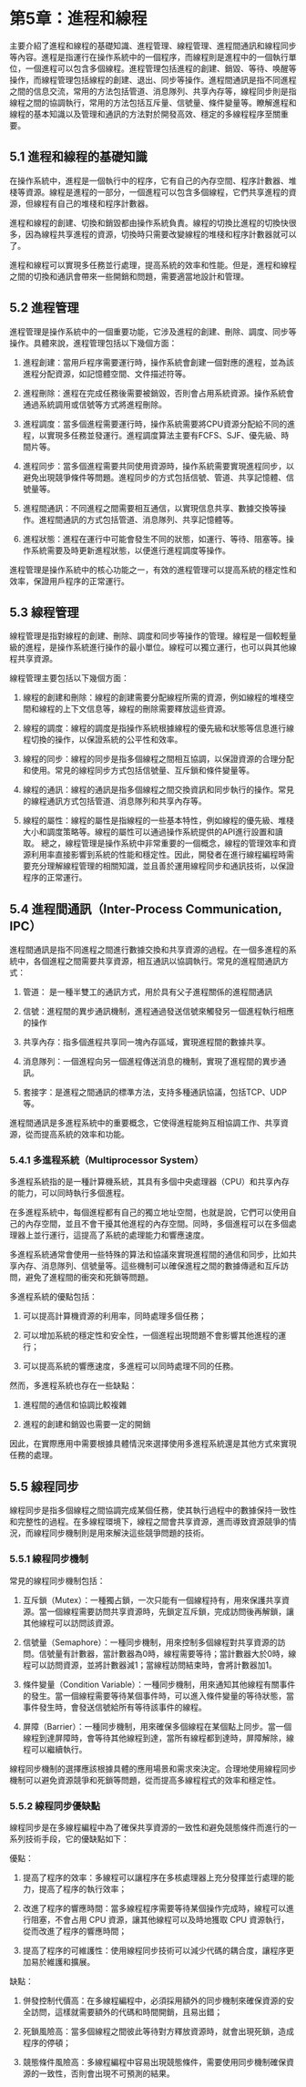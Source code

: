 # 第5章：進程和線程

主要介紹了進程和線程的基礎知識、進程管理、線程管理、進程間通訊和線程同步等內容。進程是指運行在操作系統中的一個程序，而線程則是進程中的一個執行單位，一個進程可以包含多個線程。進程管理包括進程的創建、銷毀、等待、唤醒等操作，而線程管理包括線程的創建、退出、同步等操作。進程間通訊是指不同進程之間的信息交流，常用的方法包括管道、消息隊列、共享內存等，線程同步則是指線程之間的協調執行，常用的方法包括互斥量、信號量、條件變量等。瞭解進程和線程的基本知識以及管理和通訊的方法對於開發高效、穩定的多線程程序至關重要。

## 5.1 進程和線程的基礎知識

在操作系統中，進程是一個執行中的程序，它有自己的內存空間、程序計數器、堆棧等資源。線程是進程的一部分，一個進程可以包含多個線程，它們共享進程的資源，但線程有自己的堆棧和程序計數器。

進程和線程的創建、切換和銷毀都由操作系統負責。線程的切換比進程的切換快很多，因為線程共享進程的資源，切換時只需要改變線程的堆棧和程序計數器就可以了。

進程和線程可以實現多任務並行處理，提高系統的效率和性能。但是，進程和線程之間的切換和通訊會帶來一些開銷和問題，需要適當地設計和管理。

## 5.2 進程管理

進程管理是操作系統中的一個重要功能，它涉及進程的創建、刪除、調度、同步等操作。具體來說，進程管理包括以下幾個方面：

1. 進程創建：當用戶程序需要運行時，操作系統會創建一個對應的進程，並為該進程分配資源，如記憶體空間、文件描述符等。

2. 進程刪除：進程在完成任務後需要被銷毀，否則會占用系統資源。操作系統會通過系統調用或信號等方式將進程刪除。

3. 進程調度：當多個進程需要運行時，操作系統需要將CPU資源分配給不同的進程，以實現多任務並發運行。進程調度算法主要有FCFS、SJF、優先級、時間片等。

4. 進程同步：當多個進程需要共同使用資源時，操作系統需要實現進程同步，以避免出現競爭條件等問題。進程同步的方式包括信號、管道、共享記憶體、信號量等。

5. 進程間通訊：不同進程之間需要相互通信，以實現信息共享、數據交換等操作。進程間通訊的方式包括管道、消息隊列、共享記憶體等。

6. 進程狀態：進程在運行中可能會發生不同的狀態，如運行、等待、阻塞等。操作系統需要及時更新進程狀態，以便進行進程調度等操作。

進程管理是操作系統中的核心功能之一，有效的進程管理可以提高系統的穩定性和效率，保證用戶程序的正常運行。

## 5.3 線程管理

線程管理是指對線程的創建、刪除、調度和同步等操作的管理。線程是一個較輕量級的進程，是操作系統進行操作的最小單位。線程可以獨立運行，也可以與其他線程共享資源。

線程管理主要包括以下幾個方面：

1. 線程的創建和刪除：線程的創建需要分配線程所需的資源，例如線程的堆棧空間和線程的上下文信息等，線程的刪除需要釋放這些資源。

2. 線程的調度：線程的調度是指操作系統根據線程的優先級和狀態等信息進行線程切換的操作，以保證系統的公平性和效率。

3. 線程的同步：線程的同步是指多個線程之間相互協調，以保證資源的合理分配和使用。常見的線程同步方式包括信號量、互斥鎖和條件變量等。

4. 線程的通訊：線程的通訊是指多個線程之間交換資訊和同步執行的操作。常見的線程通訊方式包括管道、消息隊列和共享內存等。

5. 線程的屬性：線程的屬性是指線程的一些基本特性，例如線程的優先級、堆棧大小和調度策略等。線程的屬性可以通過操作系統提供的API進行設置和讀取。
總之，線程管理是操作系統中非常重要的一個概念，線程的管理效率和資源利用率直接影響到系統的性能和穩定性。因此，開發者在進行線程編程時需要充分理解線程管理的相關知識，並且善於運用線程同步和通訊技術，以保證程序的正常運行。

## 5.4 進程間通訊（Inter-Process Communication, IPC）

進程間通訊是指不同進程之間進行數據交換和共享資源的過程。在一個多進程的系統中，各個進程之間需要共享資源，相互通訊以協調執行。常見的進程間通訊方式：

1. 管道：
是一種半雙工的通訊方式，用於具有父子進程關係的進程間通訊

2. 信號：進程間的異步通訊機制，進程通過發送信號來觸發另一個進程執行相應的操作

3. 共享內存：指多個進程共享同一塊內存區域，實現進程間的數據共享。

4. 消息隊列：一個進程向另一個進程傳送消息的機制，實現了進程間的異步通訊。

5. 套接字：是進程之間通訊的標準方法，支持多種通訊協議，包括TCP、UDP等。

進程間通訊是多進程系統中的重要概念，它使得進程能夠互相協調工作、共享資源，從而提高系統的效率和功能。

### 5.4.1 多進程系統（Multiprocessor System）

多進程系統指的是一種計算機系統，其具有多個中央處理器（CPU）和共享內存的能力，可以同時執行多個進程。

在多進程系統中，每個進程都有自己的獨立地址空間，也就是說，它們可以使用自己的內存空間，並且不會干擾其他進程的內存空間。同時，多個進程可以在多個處理器上並行運行，這提高了系統的處理能力和響應速度。

多進程系統通常會使用一些特殊的算法和協議來實現進程間的通信和同步，比如共享內存、消息隊列、信號量等。這些機制可以確保進程之間的數據傳遞和互斥訪問，避免了進程間的衝突和死鎖等問題。

多進程系統的優點包括：

1. 可以提高計算機資源的利用率，同時處理多個任務；

2. 可以增加系統的穩定性和安全性，一個進程出現問題不會影響其他進程的運行；

3. 可以提高系統的響應速度，多進程可以同時處理不同的任務。

然而，多進程系統也存在一些缺點：

1. 進程間的通信和協調比較複雜

2. 進程的創建和銷毀也需要一定的開銷

因此，在實際應用中需要根據具體情況來選擇使用多進程系統還是其他方式來實現任務的處理。

## 5.5 線程同步

線程同步是指多個線程之間協調完成某個任務，使其執行過程中的數據保持一致性和完整性的過程。在多線程環境下，線程之間會共享資源，進而導致資源競爭的情況，而線程同步機制則是用來解決這些競爭問題的技術。

### 5.5.1 線程同步機制

常見的線程同步機制包括：

1. 互斥鎖（Mutex）：一種獨占鎖，一次只能有一個線程持有，用來保護共享資源。當一個線程需要訪問共享資源時，先鎖定互斥鎖，完成訪問後再解鎖，讓其他線程可以訪問該資源。

2. 信號量（Semaphore）：一種同步機制，用來控制多個線程對共享資源的訪問。信號量有計數器，當計數器為0時，線程需要等待；當計數器大於0時，線程可以訪問資源，並將計數器減1；當線程訪問結束時，會將計數器加1。

3. 條件變量（Condition Variable）：一種同步機制，用來通知其他線程有關事件的發生。當一個線程需要等待某個事件時，可以進入條件變量的等待狀態，當事件發生時，會發送信號給所有等待該事件的線程。

4. 屏障（Barrier）：一種同步機制，用來確保多個線程在某個點上同步。當一個線程到達屏障時，會等待其他線程到達，當所有線程都到達時，屏障解除，線程可以繼續執行。

線程同步機制的選擇應該根據具體的應用場景和需求來決定。合理地使用線程同步機制可以避免資源競爭和死鎖等問題，從而提高多線程程式的效率和穩定性。

### 5.5.2 線程同步優缺點

線程同步是在多線程編程中為了確保共享資源的一致性和避免競態條件而進行的一系列技術手段，它的優缺點如下：

優點：

1. 提高了程序的效率：多線程可以讓程序在多核處理器上充分發揮並行處理的能力，提高了程序的執行效率；

2. 改進了程序的響應時間：當多線程程序需要等待某個操作完成時，線程可以進行阻塞，不會占用 CPU 資源，讓其他線程可以及時地獲取 CPU 資源執行，從而改進了程序的響應時間；

3. 提高了程序的可維護性：使用線程同步技術可以減少代碼的耦合度，讓程序更加易於維護和擴展。

缺點：

1. 併發控制代價高：在多線程編程中，必須採用額外的同步機制來確保資源的安全訪問，這樣就需要額外的代碼和時間開銷，且易出錯；

2. 死鎖風險高：當多個線程之間彼此等待對方釋放資源時，就會出現死鎖，造成程序的停頓；

3. 競態條件風險高：多線程編程中容易出現競態條件，需要使用同步機制確保資源的一致性，否則會出現不可預測的結果。
